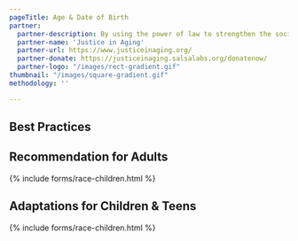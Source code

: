 ```yaml
---
pageTitle: Age & Date of Birth
partner:
  partner-description: By using the power of law to strengthen the social safety net, and remove the barriers low-income seniors face in trying to access the services they need, we work to ensure the future we all envision for our loved ones and ourselves.
  partner-name: 'Justice in Aging'
  partner-url: https://www.justiceinaging.org/
  partner-donate: https://justiceinaging.salsalabs.org/donatenow/
  partner-logo: "/images/rect-gradient.gif"
thumbnail: "/images/square-gradient.gif"
methodology: ''

---
```

## Best Practices

## Recommendation for Adults

{% include forms/race-children.html %}

## Adaptations for Children & Teens

{% include forms/race-children.html %}